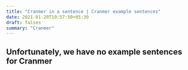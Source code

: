 ```yaml
---
title: "Cranmer in a sentence | Cranmer example sentences"
date: 2021-01-20T19:57:50+05:30
draft: falses
summary: "Cranmer"
---
```

## Unfortunately, we have no example sentences for Cranmer                 

